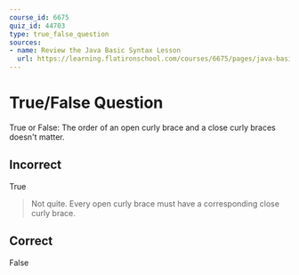```yaml
---
course_id: 6675
quiz_id: 44703
type: true_false_question
sources:
- name: Review the Java Basic Syntax Lesson
  url: https://learning.flatironschool.com/courses/6675/pages/java-basic-syntax?module_item_id=533226
---
```


# True/False Question

True or False: The order of an open curly brace and a close curly braces doesn't
matter.

## Incorrect

True

> Not quite. Every open curly brace must have a corresponding close curly brace.

## Correct

False